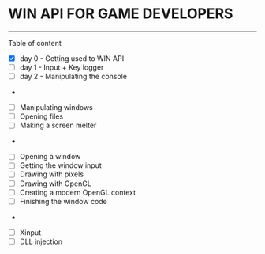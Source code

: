 # WIN API FOR GAME DEVELOPERS 

---

Table of content

- [x] day 0 - Getting used to WIN API
- [ ] day 1 - Input + Key logger
- [ ] day 2 - Manipulating the console

- 

- [ ] Manipulating windows
- [ ] Opening files
- [ ] Making a screen melter

-

- [ ] Opening a window
- [ ] Getting the window input
- [ ] Drawing with pixels
- [ ] Drawing with OpenGL
- [ ] Creating a modern OpenGL context
- [ ] Finishing the window code

-

- [ ] Xinput
- [ ] DLL injection
